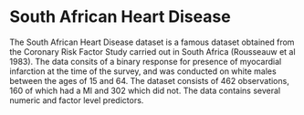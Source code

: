 # South African Heart Disease

The South African Heart Disease dataset is a famous dataset obtained from the Coronary Risk Factor Study carried out in South Africa (Rousseauw et al 1983). The data consits of a binary response for presence of myocardial infarction at the time of the survey, and was conducted on white males between the ages of 15 and 64. The dataset consists of 462 observations, 160 of which had a MI and 302 which did not. The data contains several numeric and factor level predictors.
